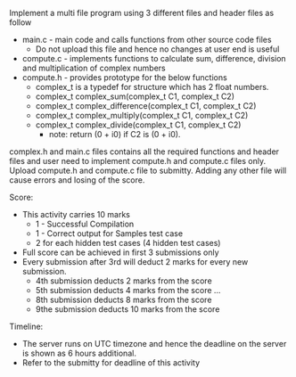 Implement a multi file program using 3 different files and header files as follow
* main.c - main code and calls functions from other source code files
    * Do not upload this file and hence no changes at user end is useful
* compute.c - implements functions to calculate sum, difference, division and multiplication of complex numbers
* compute.h - provides prototype for the below functions
    * complex_t is a typedef for structure which has 2 float numbers.
    * complex_t complex_sum(complex_t C1, complex_t C2)
    * complex_t complex_difference(complex_t C1, complex_t C2)
    * complex_t complex_multiply(complex_t C1, complex_t C2)
    * complex_t complex_divide(complex_t C1, complex_t C2)
        * note: return (0 + i0) if C2 is (0 + i0).

complex.h and main.c files contains all the required functions and header files and user need to implement compute.h and compute.c files only. 
Upload compute.h and compute.c file to submitty. Adding any other file will cause errors and losing of the score.


Score:
* This activity carries 10 marks
    * 1 - Successful Compilation
    * 1 - Correct output for Samples test case
    * 2 for each hidden test cases (4 hidden test cases)
* Full score can be achieved in first 3 submissions only
* Every submission after 3rd will deduct 2 marks for every new submission.
    * 4th submission deducts 2 marks from the score
    * 5th submission deducts 4 marks from the score
    ...
    * 8th submission deducts 8 marks from the score
    * 9the submission deducts 10 marks from the score

Timeline:
* The server runs on UTC timezone and hence the deadline on the server is shown as 6 hours additional.
* Refer to the submitty for deadline of this activity
